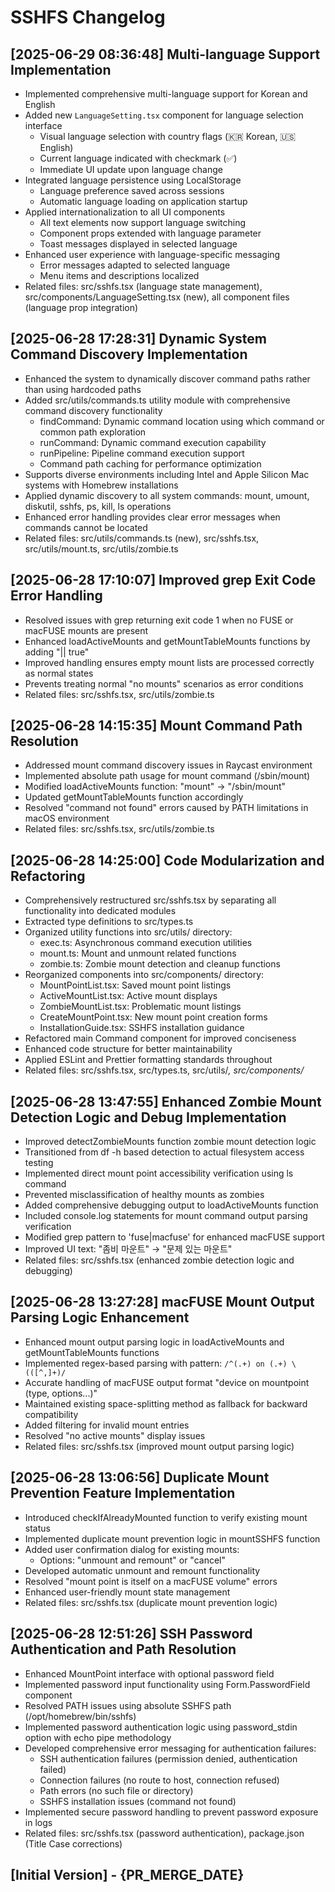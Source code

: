 # SSHFS Changelog

## [2025-06-29 08:36:48] Multi-language Support Implementation

- Implemented comprehensive multi-language support for Korean and English
- Added new `LanguageSetting.tsx` component for language selection interface
  - Visual language selection with country flags (🇰🇷 Korean, 🇺🇸 English)
  - Current language indicated with checkmark (✅)
  - Immediate UI update upon language change
- Integrated language persistence using LocalStorage
  - Language preference saved across sessions
  - Automatic language loading on application startup
- Applied internationalization to all UI components
  - All text elements now support language switching
  - Component props extended with language parameter
  - Toast messages displayed in selected language
- Enhanced user experience with language-specific messaging
  - Error messages adapted to selected language
  - Menu items and descriptions localized
- Related files: src/sshfs.tsx (language state management), src/components/LanguageSetting.tsx (new), all component files (language prop integration)

## [2025-06-28 17:28:31] Dynamic System Command Discovery Implementation

- Enhanced the system to dynamically discover command paths rather than using hardcoded paths
- Added src/utils/commands.ts utility module with comprehensive command discovery functionality
  - findCommand: Dynamic command location using which command or common path exploration
  - runCommand: Dynamic command execution capability
  - runPipeline: Pipeline command execution support
  - Command path caching for performance optimization
- Supports diverse environments including Intel and Apple Silicon Mac systems with Homebrew installations
- Applied dynamic discovery to all system commands: mount, umount, diskutil, sshfs, ps, kill, ls operations
- Enhanced error handling provides clear error messages when commands cannot be located
- Related files: src/utils/commands.ts (new), src/sshfs.tsx, src/utils/mount.ts, src/utils/zombie.ts

## [2025-06-28 17:10:07] Improved grep Exit Code Error Handling

- Resolved issues with grep returning exit code 1 when no FUSE or macFUSE mounts are present
- Enhanced loadActiveMounts and getMountTableMounts functions by adding "|| true"
- Improved handling ensures empty mount lists are processed correctly as normal states
- Prevents treating normal "no mounts" scenarios as error conditions
- Related files: src/sshfs.tsx, src/utils/zombie.ts

## [2025-06-28 14:15:35] Mount Command Path Resolution

- Addressed mount command discovery issues in Raycast environment
- Implemented absolute path usage for mount command (/sbin/mount)
- Modified loadActiveMounts function: "mount" → "/sbin/mount"
- Updated getMountTableMounts function accordingly
- Resolved "command not found" errors caused by PATH limitations in macOS environment
- Related files: src/sshfs.tsx, src/utils/zombie.ts

## [2025-06-28 14:25:00] Code Modularization and Refactoring

- Comprehensively restructured src/sshfs.tsx by separating all functionality into dedicated modules
- Extracted type definitions to src/types.ts
- Organized utility functions into src/utils/ directory:
  - exec.ts: Asynchronous command execution utilities
  - mount.ts: Mount and unmount related functions
  - zombie.ts: Zombie mount detection and cleanup functions
- Reorganized components into src/components/ directory:
  - MountPointList.tsx: Saved mount point listings
  - ActiveMountList.tsx: Active mount displays
  - ZombieMountList.tsx: Problematic mount listings
  - CreateMountPoint.tsx: New mount point creation forms
  - InstallationGuide.tsx: SSHFS installation guidance
- Refactored main Command component for improved conciseness
- Enhanced code structure for better maintainability
- Applied ESLint and Prettier formatting standards throughout
- Related files: src/sshfs.tsx, src/types.ts, src/utils/*, src/components/*

## [2025-06-28 13:47:55] Enhanced Zombie Mount Detection Logic and Debug Implementation

- Improved detectZombieMounts function zombie mount detection logic
- Transitioned from df -h based detection to actual filesystem access testing
- Implemented direct mount point accessibility verification using ls command
- Prevented misclassification of healthy mounts as zombies
- Added comprehensive debugging output to loadActiveMounts function
- Included console.log statements for mount command output parsing verification
- Modified grep pattern to 'fuse|macfuse' for enhanced macFUSE support
- Improved UI text: "좀비 마운트" → "문제 있는 마운트"
- Related files: src/sshfs.tsx (enhanced zombie detection logic and debugging)

## [2025-06-28 13:27:28] macFUSE Mount Output Parsing Logic Enhancement

- Enhanced mount output parsing logic in loadActiveMounts and getMountTableMounts functions
- Implemented regex-based parsing with pattern: `/^(.+) on (.+) \(([^,]+)/`
- Accurate handling of macFUSE output format "device on mountpoint (type, options...)"
- Maintained existing space-splitting method as fallback for backward compatibility
- Added filtering for invalid mount entries
- Resolved "no active mounts" display issues
- Related files: src/sshfs.tsx (improved mount output parsing logic)

## [2025-06-28 13:06:56] Duplicate Mount Prevention Feature Implementation

- Introduced checkIfAlreadyMounted function to verify existing mount status
- Implemented duplicate mount prevention logic in mountSSHFS function
- Added user confirmation dialog for existing mounts:
  - Options: "unmount and remount" or "cancel"
- Developed automatic unmount and remount functionality
- Resolved "mount point is itself on a macFUSE volume" errors
- Enhanced user-friendly mount state management
- Related files: src/sshfs.tsx (duplicate mount prevention logic)

## [2025-06-28 12:51:26] SSH Password Authentication and Path Resolution

- Enhanced MountPoint interface with optional password field
- Implemented password input functionality using Form.PasswordField component
- Resolved PATH issues using absolute SSHFS path (/opt/homebrew/bin/sshfs)
- Implemented password authentication logic using password_stdin option with echo pipe methodology
- Developed comprehensive error messaging for authentication failures:
  - SSH authentication failures (permission denied, authentication failed)
  - Connection failures (no route to host, connection refused)
  - Path errors (no such file or directory)
  - SSHFS installation issues (command not found)
- Implemented secure password handling to prevent password exposure in logs
- Related files: src/sshfs.tsx (password authentication), package.json (Title Case corrections)

## [Initial Version] - {PR_MERGE_DATE}